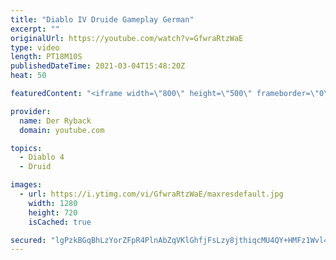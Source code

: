```yaml
---
title: "Diablo IV Druide Gameplay German"
excerpt: ""
originalUrl: https://youtube.com/watch?v=GfwraRtzWaE
type: video
length: PT18M10S
publishedDateTime: 2021-03-04T15:48:20Z
heat: 50

featuredContent: "<iframe width=\"800\" height=\"500\" frameborder=\"0\" src=\"https://www.youtube.com/embed/GfwraRtzWaE\" allow=\"accelerometer; autoplay; encrypted-media; gyroscope; picture-in-picture\" allowfullscreen></iframe>"

provider:
  name: Der Ryback
  domain: youtube.com

topics:
  - Diablo 4
  - Druid

images:
  - url: https://i.ytimg.com/vi/GfwraRtzWaE/maxresdefault.jpg
    width: 1280
    height: 720
    isCached: true

secured: "lgPzkBGqBhLzYorZFpR4PlnAbZqVKlGhfjFsLzy8jthiqcMU4QY+HMFz1Wvl4IEmnuzx89iTnjdixvQmhNY9YldHRNDWAvoxp7ojkcgIqcwTJu5h8dUtghzmEeWFXZlEQ0hqGsGGAJewguGGSGvoANWA2Ug8xAyHEc6D/P4siNvIVCWinL6jWUY9CoSYuMraZw5IVY9rUImYpNoH2E9S2Fm7QBEVjRh+px/C7xoCW8hUUgiQo3o3zwaMnqjl+01T668Um7gu44bOJKTXF3z9wB1StJIqV9TRtoHbHXcaXEWVxCbCFGt3B/m5SZK3IEc3nAiQhWGN5imxx1JupxGFd7fzKwwBItbx22IMPcrS/4qURUOmddyQc068v9ESC4KCVQ4f443e7gJniFVJdbvXSsiGm18uVL+zLygyQIlZ7Rk=;m7Wb+MIedUJJQxombovOSw=="
---
```


